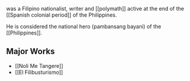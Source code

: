 was a Filipino nationalist, writer and [[polymath]] active at the end of the [[Spanish colonial period]] of the Philippines. 

He is considered the national hero (pambansang bayani) of the [[Philippines]].

## Major Works
- [[Noli Me Tangere]]
- [[El Filibusturismo]]